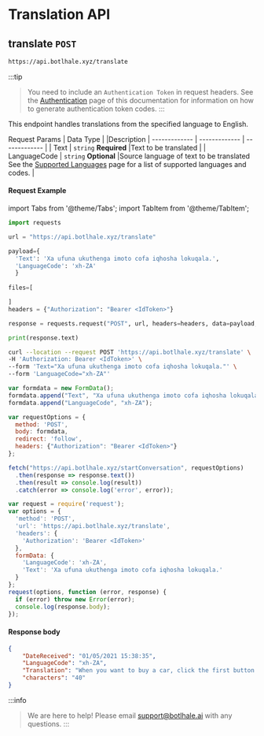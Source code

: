 # Translation API
## translate `POST`

```bash
https://api.botlhale.xyz/translate
```

:::tip
> You need to include an `Authentication Token` in request headers. See the [Authentication](../1%20-%20Authentication.md#generate-a-bearer-token-post) page of this documentation for information on how to generate authentication token codes.
:::

This endpoint handles translations from the specified language to English.

Request Params | Data Type | |Description
| ------------- | ------------- | ------------- |
| Text  | `string` **Required** |Text to be translated | 
| LanguageCode  | `string` **Optional** |Source language of text to be translated <br/>See the [Supported Languages](2%20-%20Languages.md) page for a list of supported languages and codes. |


#### Request Example
import Tabs from '@theme/Tabs';
import TabItem from '@theme/TabItem';

<Tabs>
<TabItem value="py" label="Python" default>

```python 
import requests

url = "https://api.botlhale.xyz/translate"

payload={
  'Text': 'Xa ufuna ukuthenga imoto cofa iqhosha lokuqala.',
  'LanguageCode': 'xh-ZA'
  }
  
files=[

]
headers = {"Authorization": "Bearer <IdToken>"}

response = requests.request("POST", url, headers=headers, data=payload, files=files)

print(response.text)
```


</TabItem>
<TabItem value="bash" label="Bash">

```bash 
curl --location --request POST 'https://api.botlhale.xyz/translate' \
-H 'Authorization: Bearer <IdToken>' \
--form 'Text="Xa ufuna ukuthenga imoto cofa iqhosha lokuqala."' \
--form 'LanguageCode="xh-ZA"'
```


</TabItem>
<TabItem value="js" label="JavaScript" default>

```javascript 
var formdata = new FormData();
formdata.append("Text", "Xa ufuna ukuthenga imoto cofa iqhosha lokuqala.");
formdata.append("LanguageCode", "xh-ZA");

var requestOptions = {
  method: 'POST',
  body: formdata,
  redirect: 'follow',
  headers: {"Authorization": "Bearer <IdToken>"}
};

fetch("https://api.botlhale.xyz/startConversation", requestOptions)
  .then(response => response.text())
  .then(result => console.log(result))
  .catch(error => console.log('error', error));
```


</TabItem>
<TabItem value="nodejs" label="NodeJs - Request">

```js
var request = require('request');
var options = {
  'method': 'POST',
  'url': 'https://api.botlhale.xyz/translate',
  'headers': {
    'Authorization': 'Bearer <IdToken>'
  },
  formData: {
    'LanguageCode': 'xh-ZA',
    'Text': 'Xa ufuna ukuthenga imoto cofa iqhosha lokuqala.'
  }
};
request(options, function (error, response) {
  if (error) throw new Error(error);
  console.log(response.body);
});
```

</TabItem>
</Tabs>


#### Response body
```json
{
    "DateReceived": "01/05/2021 15:38:35",
    "LanguageCode": "xh-ZA",
    "Translation": "When you want to buy a car, click the first button.",
    "characters": "40"
}
```

:::info
> We are here to help! Please email support@botlhale.ai with any questions.
:::